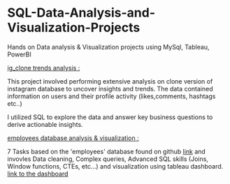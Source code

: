 # SQL-Data-Analysis-and-Visualization-Projects
Hands on Data analysis &amp; Visualization projects using MySql, Tableau, PowerBI

[ig_clone trends analysis : ](https://github.com/Afekatz/SQL-Data-Analysis-and-Visualization-Projects/tree/main/ig_clone%20project)

This project involved performing extensive analysis on clone version of instagram  database to uncover insights and trends.
The data contained information on users and their profile activity (likes,comments, hashtags etc..)

I utilized SQL to explore the data and answer key business questions to derive actionable insights.

[employees database analysis & visualization : ](https://github.com/Afekatz/SQL-Data-Analysis-and-Visualization-Projects/tree/main/employees%20project)

7 Tasks based on the 'employees' database found on github [link](https://github.com/datacharmer/test_db/blob/master/employees.sql)
and invovles Data cleaning, Complex queries, Advanced SQL skills (Joins, Window functions, CTEs, etc...) and visualization using tableau dashboard.
[link to the dashboard](https://public.tableau.com/app/profile/afek.katz/viz/EmployeesDatabasedashboard/Employees_DatabaseDashboard?publish=yes)




